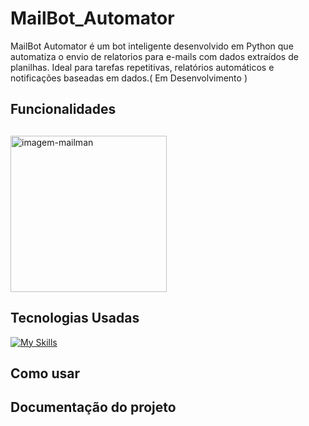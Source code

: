 # MailBot_Automator
MailBot Automator é um bot inteligente desenvolvido em Python que automatiza o envio de relatorios para e-mails com dados extraídos de planilhas. Ideal para tarefas repetitivas, relatórios automáticos e notificações baseadas em dados.( Em Desenvolvimento ) 

## Funcionalidades

## 

<img src="https://www.shutterstock.com/image-vector/chat-bot-icon-virtual-smart-600nw-2478937555.jpg" alt="imagem-mailman" width="250"/>

## Tecnologias Usadas
[![My Skills](https://skillicons.dev/icons?i=python,docker,git,github)](https://skillicons.dev)

## Como usar

## Documentação do projeto